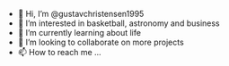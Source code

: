 - 👋 Hi, I’m @gustavchristensen1995
- 👀 I’m interested in basketball, astronomy and business
- 🌱 I’m currently learning about life
- 💞️ I’m looking to collaborate on more projects
- 📫 How to reach me ...

<!---
gustavchristensen1995/gustavchristensen1995 is a ✨ special ✨ repository because its `README.md` (this file) appears on your GitHub profile.
You can click the Preview link to take a look at your changes.
--->
